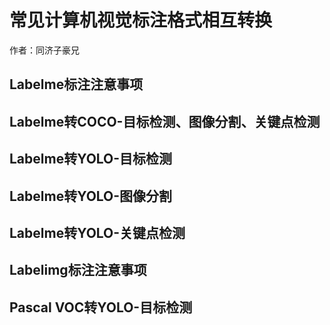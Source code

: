 # 常见计算机视觉标注格式相互转换

作者：同济子豪兄

## Labelme标注注意事项

## Labelme转COCO-目标检测、图像分割、关键点检测

## Labelme转YOLO-目标检测

## Labelme转YOLO-图像分割

## Labelme转YOLO-关键点检测

## Labelimg标注注意事项

## Pascal VOC转YOLO-目标检测
